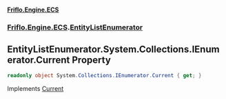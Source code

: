 #### [Friflo.Engine.ECS](index.md 'index')
### [Friflo.Engine.ECS](Friflo.Engine.ECS.md 'Friflo.Engine.ECS').[EntityListEnumerator](EntityListEnumerator.md 'Friflo.Engine.ECS.EntityListEnumerator')

## EntityListEnumerator.System.Collections.IEnumerator.Current Property

```csharp
readonly object System.Collections.IEnumerator.Current { get; }
```

Implements [Current](https://docs.microsoft.com/en-us/dotnet/api/System.Collections.IEnumerator.Current 'System.Collections.IEnumerator.Current')